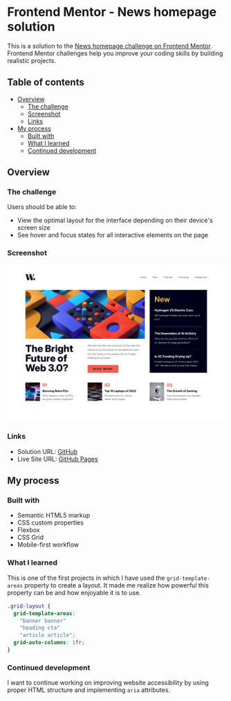 # Frontend Mentor - News homepage solution

This is a solution to the [News homepage challenge on Frontend Mentor](https://www.frontendmentor.io/challenges/news-homepage-H6SWTa1MFl). Frontend Mentor challenges help you improve your coding skills by building realistic projects.

## Table of contents

- [Overview](#overview)
  - [The challenge](#the-challenge)
  - [Screenshot](#screenshot)
  - [Links](#links)
- [My process](#my-process)
  - [Built with](#built-with)
  - [What I learned](#what-i-learned)
  - [Continued development](#continued-development)

## Overview

### The challenge

Users should be able to:

- View the optimal layout for the interface depending on their device's screen size
- See hover and focus states for all interactive elements on the page

### Screenshot

![](/assets/images/screenshot.png)

### Links

- Solution URL: [GitHub](https://github.com/Ayakoooo/news-home-page)
- Live Site URL: [GitHub Pages](https://ayakoooo.github.io/news-home-page/)

## My process

### Built with

- Semantic HTML5 markup
- CSS custom properties
- Flexbox
- CSS Grid
- Mobile-first workflow

### What I learned

This is one of the first projects in which I have used the `grid-template-areas` property to create a layout. It made me realize how powerful this property can be and how enjoyable it is to use.

```css
.grid-layout {
  grid-template-areas:
    "banner banner"
    "heading cta"
    "article article";
  grid-auto-columns: 1fr;
}
```

### Continued development

I want to continue working on improving website accessibility by using proper HTML structure and implementing `aria` attributes.
